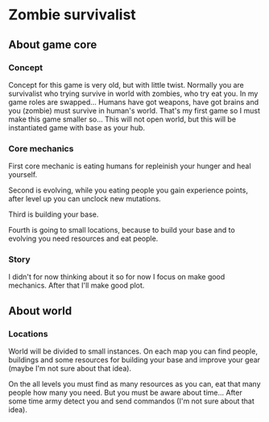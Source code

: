 # Zombie survivalist

## About game core

### Concept

Concept for this game is very old, but with little twist. Normally you are survivalist who trying survive in world with zombies, who try eat you. In my game roles are swapped... Humans have got weapons, have got brains and you (zombie) must survive in human's world. That's my first game so I must make this game smaller so... This will not open world, but this will be instantiated game with base as your hub.

### Core mechanics

First core mechanic is eating humans for repleinish your hunger and heal yourself.

Second is evolving, while you eating people you gain experience points, after level up you can unclock new mutations.

Third is building your base.

Fourth is going to small locations, because to build your base and to evolving you need resources and eat people.

### Story

I didn't for now thinking about it so for now I focus on make good mechanics. After that I'll make good plot.

## About world

### Locations

World will be divided to small instances. On each map you can find people, buildings and some resources for building your base and improve your gear (maybe I'm not sure about that idea).

On the all levels you must find as many resources as you can, eat that many people how many you need. But you must be aware about time... After some time army detect you and send commandos (I'm not sure about that idea).